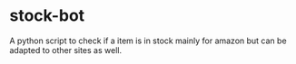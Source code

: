 # stock-bot
A python script to check if a item is in stock mainly for amazon but can be adapted to other sites as well.
